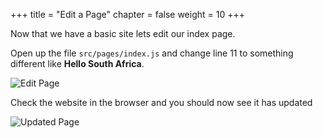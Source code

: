 +++
title = "Edit a Page"
chapter = false
weight = 10
+++

Now that we have a basic site lets edit our index page.

Open up the file `src/pages/index.js` and change line 11 to something different like **Hello South Africa**.

![Edit Page](/images/edit-page-1.png)

Check the website in the browser and you should now see it has updated

![Updated Page](/images/edit-page-2.png)
